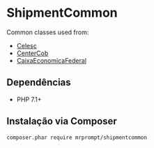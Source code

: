 ShipmentCommon
==============

Common classes used from:

- [Celesc](https://github.com/mrprompt/Celesc)
- [CenterCob](https://github.com/mrprompt/Centercob)
- [CaixaEconomicaFederal](https://github.com/mrprompt/CaixaEconomicaFederal)

## Dependências

- PHP 7.1+

## Instalação via Composer

```
composer.phar require mrprompt/shipmentcommon
```

